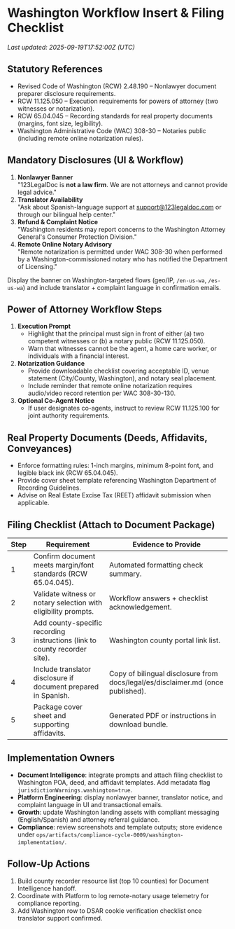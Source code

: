 # Washington Workflow Insert & Filing Checklist

_Last updated: 2025-09-19T17:52:00Z (UTC)_

## Statutory References
- Revised Code of Washington (RCW) 2.48.190 – Nonlawyer document preparer disclosure requirements.
- RCW 11.125.050 – Execution requirements for powers of attorney (two witnesses or notarization).
- RCW 65.04.045 – Recording standards for real property documents (margins, font size, legibility).
- Washington Administrative Code (WAC) 308-30 – Notaries public (including remote online notarization rules).

## Mandatory Disclosures (UI & Workflow)
1. **Nonlawyer Banner**  
   "123LegalDoc is **not a law firm**. We are not attorneys and cannot provide legal advice."
2. **Translator Availability**  
   "Ask about Spanish-language support at support@123legaldoc.com or through our bilingual help center."
3. **Refund & Complaint Notice**  
   "Washington residents may report concerns to the Washington Attorney General's Consumer Protection Division."
4. **Remote Online Notary Advisory**  
   "Remote notarization is permitted under WAC 308-30 when performed by a Washington-commissioned notary who has notified the Department of Licensing." 

Display the banner on Washington-targeted flows (geo/IP, `/en-us-wa`, `/es-us-wa`) and include translator + complaint language in confirmation emails.

## Power of Attorney Workflow Steps
1. **Execution Prompt**  
   - Highlight that the principal must sign in front of either (a) two competent witnesses or (b) a notary public (RCW 11.125.050).
   - Warn that witnesses cannot be the agent, a home care worker, or individuals with a financial interest.
2. **Notarization Guidance**  
   - Provide downloadable checklist covering acceptable ID, venue statement (City/County, Washington), and notary seal placement.
   - Include reminder that remote online notarization requires audio/video record retention per WAC 308-30-130.
3. **Optional Co-Agent Notice**  
   - If user designates co-agents, instruct to review RCW 11.125.100 for joint authority requirements.

## Real Property Documents (Deeds, Affidavits, Conveyances)
- Enforce formatting rules: 1-inch margins, minimum 8-point font, and legible black ink (RCW 65.04.045).
- Provide cover sheet template referencing Washington Department of Recording Guidelines.
- Advise on Real Estate Excise Tax (REET) affidavit submission when applicable.

## Filing Checklist (Attach to Document Package)
| Step | Requirement | Evidence to Provide |
| --- | --- | --- |
| 1 | Confirm document meets margin/font standards (RCW 65.04.045). | Automated formatting check summary. |
| 2 | Validate witness or notary selection with eligibility prompts. | Workflow answers + checklist acknowledgement. |
| 3 | Add county-specific recording instructions (link to county recorder site). | Washington county portal link list. |
| 4 | Include translator disclosure if document prepared in Spanish. | Copy of bilingual disclosure from docs/legal/es/disclaimer.md (once published). |
| 5 | Package cover sheet and supporting affidavits. | Generated PDF or instructions in download bundle. |

## Implementation Owners
- **Document Intelligence**: integrate prompts and attach filing checklist to Washington POA, deed, and affidavit templates. Add metadata flag `jurisdictionWarnings.washington=true`.
- **Platform Engineering**: display nonlawyer banner, translator notice, and complaint language in UI and transactional emails.
- **Growth**: update Washington landing assets with compliant messaging (English/Spanish) and attorney referral guidance.
- **Compliance**: review screenshots and template outputs; store evidence under `ops/artifacts/compliance-cycle-0009/washington-implementation/`.

## Follow-Up Actions
1. Build county recorder resource list (top 10 counties) for Document Intelligence handoff.
2. Coordinate with Platform to log remote-notary usage telemetry for compliance reporting.
3. Add Washington row to DSAR cookie verification checklist once translator support confirmed.